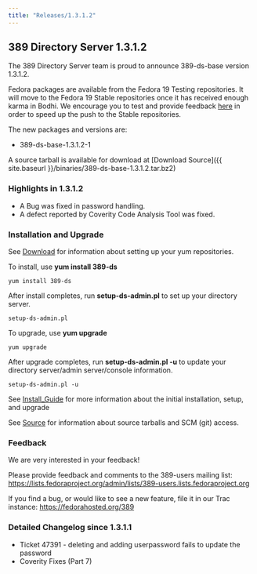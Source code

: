 ```yaml
---
title: "Releases/1.3.1.2"
---
```

389 Directory Server 1.3.1.2
----------------------------

The 389 Directory Server team is proud to announce 389-ds-base version 1.3.1.2.

Fedora packages are available from the Fedora 19 Testing repositories. It will move to the Fedora 19 Stable repositories once it has received enough karma in Bodhi. We encourage you to test and provide feedback [here](https://admin.fedoraproject.org/updates/389-ds-base-1.3.1.2-1.fc19) in order to speed up the push to the Stable repositories.

The new packages and versions are:

-   389-ds-base-1.3.1.2-1

A source tarball is available for download at [Download Source]({{ site.baseurl }}/binaries/389-ds-base-1.3.1.2.tar.bz2)

### Highlights in 1.3.1.2

-   A Bug was fixed in password handling.
-   A defect reported by Coverity Code Analysis Tool was fixed.

### Installation and Upgrade

See [Download](../download.html) for information about setting up your yum repositories.

To install, use **yum install 389-ds**

`yum install 389-ds`

After install completes, run **setup-ds-admin.pl** to set up your directory server.

`setup-ds-admin.pl`

To upgrade, use **yum upgrade**

`yum upgrade`

After upgrade completes, run **setup-ds-admin.pl -u** to update your directory server/admin server/console information.

`setup-ds-admin.pl -u`

See [Install\_Guide](../legacy/install-guide.html) for more information about the initial installation, setup, and upgrade

See [Source](../development/source.html) for information about source tarballs and SCM (git) access.

### Feedback

We are very interested in your feedback!

Please provide feedback and comments to the 389-users mailing list: <https://lists.fedoraproject.org/admin/lists/389-users.lists.fedoraproject.org>

If you find a bug, or would like to see a new feature, file it in our Trac instance: <https://fedorahosted.org/389>

### Detailed Changelog since 1.3.1.1

-   Ticket 47391 - deleting and adding userpassword fails to update the password
-   Coverity Fixes (Part 7)

